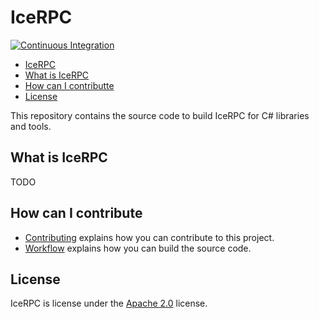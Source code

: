 # IceRPC

[![Continuous Integration](https://github.com/icerpc/icerpc-csharp/actions/workflows/dotnet.yml/badge.svg)](https://github.com/icerpc/icerpc-csharp/actions/workflows/dotnet.yml)

- [IceRPC](#icerpc)
- [What is IceRPC](#what-is-icerpc)
- [How can I contributte](#how-can-i-contribute)
- [License](#license)

This repository contains the source code to build IceRPC for C# libraries and tools.

## What is IceRPC

TODO

## How can I contribute

- [Contributing](./CONTRIBUTING.MD) explains how you can contribute to this project.
- [Workflow](./docs/workflow.md ) explains how you can build the source code.

## License

IceRPC is license under the [Apache 2.0](./LICENSE) license.
